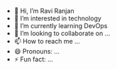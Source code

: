 - 👋 Hi, I’m Ravi Ranjan
- 👀 I’m interested in technology
- 🌱 I’m currently learning DevOps
- 💞️ I’m looking to collaborate on ...
- 📫 How to reach me ...
- 😄 Pronouns: ...
- ⚡ Fun fact: ...

<!---
imraviranjan/imraviranjan is a ✨ special ✨ repository because its `README.md` (this file) appears on your GitHub profile.
You can click the Preview link to take a look at your changes.
--->
